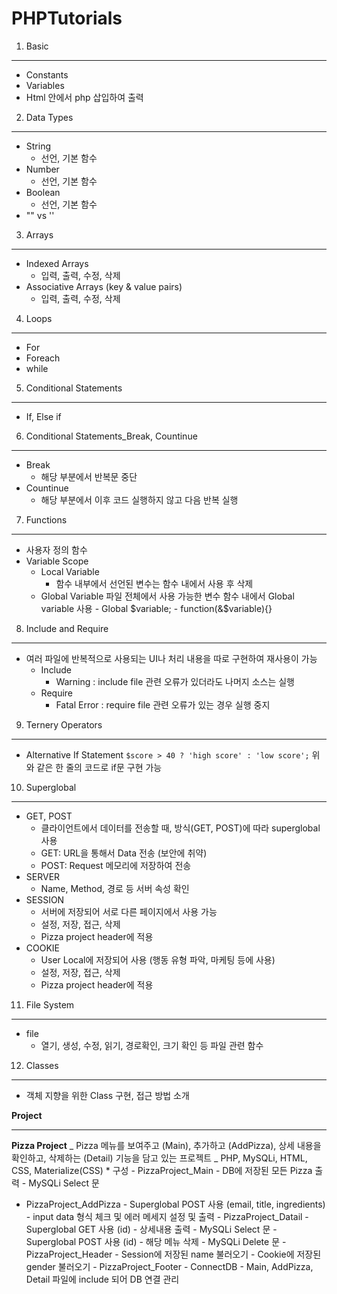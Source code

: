 # PHPTutorials

1. Basic

---

- Constants
- Variables
- Html 안에서 php 삽입하여 출력

2. Data Types

---

- String
  - 선언, 기본 함수
- Number
  - 선언, 기본 함수
- Boolean
  - 선언, 기본 함수
- "" vs ''

3. Arrays

---

- Indexed Arrays
  - 입력, 출력, 수정, 삭제
- Associative Arrays (key & value pairs)
  - 입력, 출력, 수정, 삭제

4. Loops

---

- For
- Foreach
- while

5. Conditional Statements

---

- If, Else if

6. Conditional Statements_Break, Countinue

---

- Break
  - 해당 부분에서 반복문 중단
- Countinue
  - 해당 부분에서 이후 코드 실행하지 않고 다음 반복 실행

7. Functions

---

- 사용자 정의 함수
- Variable Scope
  - Local Variable
    - 함수 내부에서 선언된 변수는 함수 내에서 사용 후 삭제
  - Global Variable
    파일 전체에서 사용 가능한 변수
    함수 내에서 Global variable 사용 - Global $variable;
            - function(&$variable){}

8. Include and Require

---

- 여러 파일에 반복적으로 사용되는 UI나 처리 내용을 따로 구현하여 재사용이 가능
  - Include
    - Warning : include file 관련 오류가 있더라도 나머지 소스는 실행
  - Require
    - Fatal Error : require file 관련 오류가 있는 경우 실행 중지

9. Ternery Operators

---

- Alternative If Statement
  `$score > 40 ? 'high score' : 'low score';`
  위와 같은 한 줄의 코드로 if문 구현 가능

10. Superglobal

---

- GET, POST
  - 클라이언트에서 데이터를 전송할 때, 방식(GET, POST)에 따라 superglobal 사용
  - GET: URL을 통해서 Data 전송 (보안에 취약)
  - POST: Request 메모리에 저장하여 전송
- SERVER
  - Name, Method, 경로 등 서버 속성 확인
- SESSION
  - 서버에 저장되어 서로 다른 페이지에서 사용 가능
  - 설정, 저장, 접근, 삭제
  - Pizza project header에 적용
- COOKIE
  - User Local에 저장되어 사용 (행동 유형 파악, 마케팅 등에 사용)
  - 설정, 저장, 접근, 삭제
  - Pizza project header에 적용

11. File System

---

- file
  - 열기, 생성, 수정, 읽기, 경로확인, 크기 확인 등 파일 관련 함수

12. Classes

---

- 객체 지향을 위한 Class 구현, 접근 방법 소개

**Project**

---

**Pizza Project**
_ Pizza 메뉴를 보여주고 (Main), 추가하고 (AddPizza), 상세 내용을 확인하고, 삭제하는 (Detail) 기능을 담고 있는 프로젝트
_ PHP, MySQLi, HTML, CSS, Materialize(CSS) \* 구성 - PizzaProject_Main - DB에 저장된 모든 Pizza 출력 - MySQLi Select 문  
 - PizzaProject_AddPizza - Superglobal POST 사용 (email, title, ingredients) - input data 형식 체크 및 에러 메세지 설정 및 출력 - PizzaProject_Datail - Superglobal GET 사용 (id) - 상세내용 출력 - MySQLi Select 문 - Superglobal POST 사용 (id) - 해당 메뉴 삭제 - MySQLi Delete 문 - PizzaProject_Header - Session에 저장된 name 불러오기 - Cookie에 저장된 gender 불러오기 - PizzaProject_Footer - ConnectDB - Main, AddPizza, Detail 파일에 include 되어 DB 연결 관리
